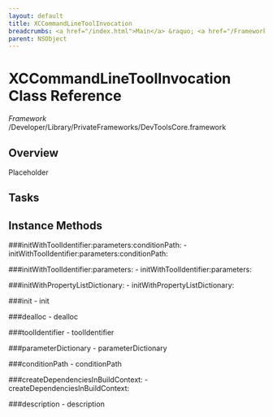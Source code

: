 ```yaml
---
layout: default
title: XCCommandLineToolInvocation
breadcrumbs: <a href="/index.html">Main</a> &raquo; <a href="/Frameworks.html">Framework</a> &raquo; <a href="/Frameworks/DevToolsCore.html">DevToolsCore</a> &raquo; XCCommandLineToolInvocation
parent: NSObject 
---
```

# XCCommandLineToolInvocation Class Reference

*Framework* /Developer/Library/PrivateFrameworks/DevToolsCore.framework

## Overview

Placeholder

## Tasks

## Instance Methods

<a name="-initWithToolIdentifier:parameters:conditionPath:"></a>
###initWithToolIdentifier:parameters:conditionPath:
    - initWithToolIdentifier:parameters:conditionPath:

<a name="-initWithToolIdentifier:parameters:"></a>
###initWithToolIdentifier:parameters:
    - initWithToolIdentifier:parameters:

<a name="-initWithPropertyListDictionary:"></a>
###initWithPropertyListDictionary:
    - initWithPropertyListDictionary:

<a name="-init"></a>
###init
    - init

<a name="-dealloc"></a>
###dealloc
    - dealloc

<a name="-toolIdentifier"></a>
###toolIdentifier
    - toolIdentifier

<a name="-parameterDictionary"></a>
###parameterDictionary
    - parameterDictionary

<a name="-conditionPath"></a>
###conditionPath
    - conditionPath

<a name="-createDependenciesInBuildContext:"></a>
###createDependenciesInBuildContext:
    - createDependenciesInBuildContext:

<a name="-description"></a>
###description
    - description


